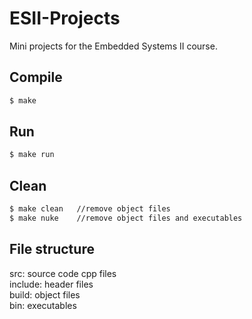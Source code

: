 # ESII-Projects
Mini projects for the Embedded Systems II course.

## Compile
```bash
$ make
```

## Run
```bash
$ make run
```

## Clean
```bash
$ make clean   //remove object files
$ make nuke    //remove object files and executables
```

## File structure
  src:      source code cpp files  
  include:  header files   
  build:    object files  
  bin:      executables 
